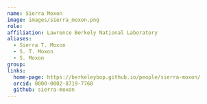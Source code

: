 ```yaml
---
name: Sierra Moxon
image: images/sierra_moxon.png
role: 
affiliation: Lawrence Berkely National Laboratory
aliases:
  - Sierra T. Moxon
  - S. T. Moxon
  - S. Moxon
group: 
links:
  home-page: https://berkeleybop.github.io/people/sierra-moxon/
  orcid: 0000-0002-8719-7760
  github: sierra-moxon
---
```

